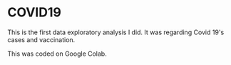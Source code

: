 # COVID19

This is the first data exploratory analysis I did. It was regarding Covid 19's cases and vaccination.

This was coded on Google Colab.
